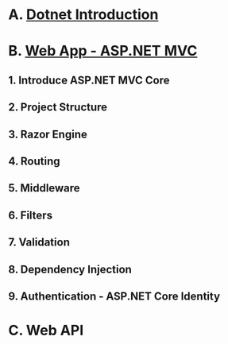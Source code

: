 # A. [Dotnet Introduction](https://github.com/locngdotcom/dotnettraining/tree/main/A.Dotnet_Introduction)

# B. [Web App - ASP.NET MVC](https://github.com/locngdotcom/dotnettraining/tree/main/B.Web_App)
  ## 1. Introduce ASP.NET MVC Core
  ## 2. Project Structure
  ## 3. Razor Engine
  ## 4. Routing
  ## 5. Middleware
  ## 6. Filters
  ## 7. Validation
  ## 8. Dependency Injection    
  ## 9. Authentication - ASP.NET Core Identity
# C. Web API

